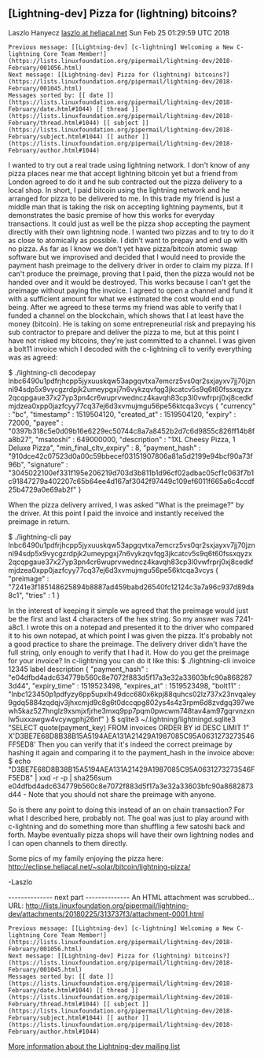 ## [Lightning-dev] Pizza for (lightning) bitcoins?

Laszlo Hanyecz [laszlo at heliacal.net](mailto:lightning-dev@lists.linuxfoundation.org)
Sun Feb 25 01:29:59 UTC 2018

    Previous message: [[Lightning-dev] [c-lightning] Welcoming a New C-lightning Core Team Member!](https://lists.linuxfoundation.org/pipermail/lightning-dev/2018-February/001056.html)
    Next message: [[Lightning-dev] Pizza for (lightning) bitcoins?](https://lists.linuxfoundation.org/pipermail/lightning-dev/2018-February/001045.html)
    Messages sorted by: [[ date ]](https://lists.linuxfoundation.org/pipermail/lightning-dev/2018-February/date.html#1044) [[ thread ]](https://lists.linuxfoundation.org/pipermail/lightning-dev/2018-February/thread.html#1044) [[ subject ]](https://lists.linuxfoundation.org/pipermail/lightning-dev/2018-February/subject.html#1044) [[ author ]](https://lists.linuxfoundation.org/pipermail/lightning-dev/2018-February/author.html#1044)

I wanted to try out a real trade using lightning network.  I don't know of any pizza places near me that accept lightning bitcoin yet but a friend from London agreed to do it and he sub contracted out the pizza delivery to a local shop.
In short, I paid bitcoin using the lightning network and he arranged for pizza to be delivered to me.  In this trade my friend is just a middle man that is taking the risk on accepting lightning payments, but it demonstrates the basic premise of how this works for everyday transactions.  It could just as well be the pizza shop accepting the payment directly with their own lightning node.
I wanted two pizzas and to try to do it as close to atomically as possible.  I didn't want to prepay and end up with no pizza.  As far as I know we don't yet have pizza/bitcoin atomic swap software but we improvised and decided that I would need to provide the payment hash preimage to the delivery driver in order to claim my pizza.  If I can't produce the preimage, proving that I paid, then the pizza would not be handed over and it would be destroyed.  This works because I can't get the preimage without paying the invoice.  I agreed to open a channel and fund it with a sufficient amount for what we estimated the cost would end up being.  After we agreed to these terms my friend was able to verify that I funded a channel on the blockchain, which shows that I at least have the money (bitcoin).  He is taking on some entrepreneurial risk and prepaying his sub contractor to prepare and deliver the pizza to me, but at this point I have not risked my bitcoins, they're just committed to a channel.  I was given a bolt11 invoice which I decoded with the c-lightning cli to verify everything was as agreed:

$ ./lightning-cli decodepay lnbc6490u1pdfrjhcpp5jyxuuskqw53apgqvtxa7emcrz5vs0qr2sxjayxv7jj70jznnl94sdp5x9vycgzrdpjk2umeypgxj7n6vykzqvfqg3jkcatcv5s9q6t60fssxqyzx2qcqpgaue37x27yp3pn4cr6wuprvwedncz4kavqh83cp3l0vwfrprj0xj8cedkfmjdzea0xpp0jazfcyy77cq37ej6d3xvmujmgu56pe56ktcqa3vcys
{ "currency" : "bc", "timestamp" : 1519504120, "created_at" : 1519504120, "expiry" : 72000, "payee" : "0397b318c5e0d09b16e6229ec50744c8a7a8452b2d7c6d9855c826ff14b8fa8b27", "msatoshi" : 649000000, "description" : "1XL Cheesy Pizza, 1 Deluxe Pizza", "min_final_cltv_expiry" : 8, "payment_hash" : "910dce42c07523d0a00c59bbecef03151907806a81a5d2199e94bcf90a73f96b", "signature" : "3045022100ef331f195e206219d703d3b811b1d96cf02adbac05cf1c063f7b1c91847279a402207c65b64ee4d167af3042f97449c109ef6011f665a6c4ccdf25b4729a0e69ab2f" }

When the pizza delivery arrived, I was asked "What is the preimage?" by the driver.  At this point I paid the invoice and instantly received the preimage in return.

$ ./lightning-cli pay lnbc6490u1pdfrjhcpp5jyxuuskqw53apgqvtxa7emcrz5vs0qr2sxjayxv7jj70jznnl94sdp5x9vycgzrdpjk2umeypgxj7n6vykzqvfqg3jkcatcv5s9q6t60fssxqyzx2qcqpgaue37x27yp3pn4cr6wuprvwedncz4kavqh83cp3l0vwfrprj0xj8cedkfmjdzea0xpp0jazfcyy77cq37ej6d3xvmujmgu56pe56ktcqa3vcys
{ "preimage" : "7241e3f185148625894b8887ad459babd26540fc12124c3a7a96c937d89da8c1", "tries" : 1 }

In the interest of keeping it simple we agreed that the preimage would just be the first and last 4 characters of the hex string.  So my answer was 7241-a8c1.  I wrote this on a notepad and presented it to the driver who compared it to his own notepad, at which point I was given the pizza.  It's probably not a good practice to share the preimage.  The delivery driver didn't have the full string, only enough to verify that I had it.
How do you get the preimage for your invoice?  In c-lightning you can do it like this:
$ ./lightning-cli invoice 12345 label description
{ "payment_hash" : "e04dfbd4adc634779b560c8e7072f883d5f17a3e32a33603bfc90a8682873d44", "expiry_time" : 1519523498, "expires_at" : 1519523498, "bolt11" : "lnbc123450p1pdfyzy6pp5upxlh49dcc680x6kpj88quhcs02lz737x23nvqaley9gdq5884zqdqjv3jhxcmjd9c8g6t0dccqpg802ys4s4z3rpm6d8zvdgq397wewh5kaz527hnglz9xsmjxfjrhe3mxq9pp7pqm0pwcwm748tav4am97gqrvnzxnlw5uxxawgw4vcywgphj26nf" }
$ sqlite3 ~/.lightning/lightningd.sqlite3 "SELECT quote(payment_key) FROM invoices ORDER BY id DESC LIMIT 1"
X'D3BE7E68D8B38B15A5194AEA131A21429A1987085C95A0631273273546FF5ED8'
Then you can verify that it's indeed the correct preimage by hashing it again and comparing it to the payment_hash in the invoice above:
$ echo "D3BE7E68D8B38B15A5194AEA131A21429A1987085C95A0631273273546FF5ED8" | xxd -r -p | sha256sum
e04dfbd4adc634779b560c8e7072f883d5f17a3e32a33603bfc90a8682873d44  -
Note that you should not share the preimage with anyone.

So is there any point to doing this instead of an on chain transaction?  For what I described here, probably not.  The goal was just to play around with c-lightning and do something more than shuffling a few satoshi back and forth.  Maybe eventually pizza shops will have their own lightning nodes and I can open channels to them directly.

Some pics of my family enjoying the pizza here: http://eclipse.heliacal.net/~solar/bitcoin/lightning-pizza/

-Laszlo

-------------- next part --------------
An HTML attachment was scrubbed...
URL: <http://lists.linuxfoundation.org/pipermail/lightning-dev/attachments/20180225/313737f3/attachment-0001.html>

    Previous message: [[Lightning-dev] [c-lightning] Welcoming a New C-lightning Core Team Member!](https://lists.linuxfoundation.org/pipermail/lightning-dev/2018-February/001056.html)
    Next message: [[Lightning-dev] Pizza for (lightning) bitcoins?](https://lists.linuxfoundation.org/pipermail/lightning-dev/2018-February/001045.html)
    Messages sorted by: [[ date ]](https://lists.linuxfoundation.org/pipermail/lightning-dev/2018-February/date.html#1044) [[ thread ]](https://lists.linuxfoundation.org/pipermail/lightning-dev/2018-February/thread.html#1044) [[ subject ]](https://lists.linuxfoundation.org/pipermail/lightning-dev/2018-February/subject.html#1044) [[ author ]](https://lists.linuxfoundation.org/pipermail/lightning-dev/2018-February/author.html#1044)

[More information about the Lightning-dev mailing list](https://lists.linuxfoundation.org/mailman/listinfo/lightning-dev)
